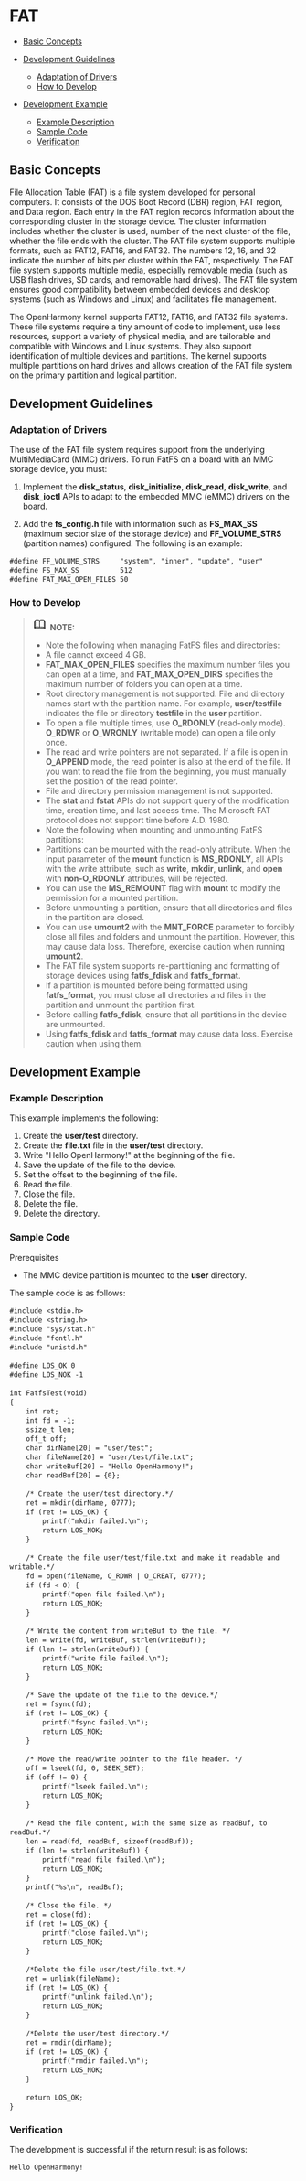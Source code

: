 # FAT<a name="EN-US_TOPIC_0000001153180399"></a>

-   [Basic Concepts](#section1772629121418)
-   [Development Guidelines](#section1149072811148)
    -   [Adaptation of Drivers](#section19174939191414)
    -   [How to Develop](#section131211626151513)

-   [Development Example](#section1133718619459)
    -   [Example Description](#section45337345313)
    -   [Sample Code](#section119813171539)
    -   [Verification](#section7987101232311)


## Basic Concepts<a name="section1772629121418"></a>

File Allocation Table \(FAT\) is a file system developed for personal computers. It consists of the DOS Boot Record \(DBR\) region, FAT region, and Data region. Each entry in the FAT region records information about the corresponding cluster in the storage device. The cluster information includes whether the cluster is used, number of the next cluster of the file, whether the file ends with the cluster. The FAT file system supports multiple formats, such as FAT12, FAT16, and FAT32. The numbers 12, 16, and 32 indicate the number of bits per cluster within the FAT, respectively. The FAT file system supports multiple media, especially removable media \(such as USB flash drives, SD cards, and removable hard drives\). The FAT file system ensures good compatibility between embedded devices and desktop systems \(such as Windows and Linux\) and facilitates file management.

The OpenHarmony kernel supports FAT12, FAT16, and FAT32 file systems. These file systems require a tiny amount of code to implement, use less resources, support a variety of physical media, and are tailorable and compatible with Windows and Linux systems. They also support identification of multiple devices and partitions. The kernel supports multiple partitions on hard drives and allows creation of the FAT file system on the primary partition and logical partition.

## Development Guidelines<a name="section1149072811148"></a>

### Adaptation of Drivers<a name="section19174939191414"></a>

The use of the FAT file system requires support from the underlying MultiMediaCard \(MMC\) drivers. To run FatFS on a board with an MMC storage device, you must:

1. Implement the  **disk\_status**,  **disk\_initialize**,  **disk\_read**,  **disk\_write**, and  **disk\_ioctl**  APIs to adapt to the embedded MMC \(eMMC\) drivers on the board.

2. Add the  **fs\_config.h**  file with information such as  **FS\_MAX\_SS**  \(maximum sector size of the storage device\) and  **FF\_VOLUME\_STRS**  \(partition names\) configured. The following is an example:

```
#define FF_VOLUME_STRS     "system", "inner", "update", "user"
#define FS_MAX_SS          512
#define FAT_MAX_OPEN_FILES 50
```

### How to Develop<a name="section131211626151513"></a>

>![](../public_sys-resources/icon-note.gif) **NOTE:** 
>-   Note the following when managing FatFS files and directories:
>    -   A file cannot exceed 4 GB.
>    -   **FAT\_MAX\_OPEN\_FILES**  specifies the maximum number files you can open at a time, and  **FAT\_MAX\_OPEN\_DIRS**  specifies the maximum number of folders you can open at a time.
>    -   Root directory management is not supported. File and directory names start with the partition name. For example,  **user/testfile**  indicates the file or directory  **testfile**  in the  **user**  partition.
>    -   To open a file multiple times, use  **O\_RDONLY**  \(read-only mode\).  **O\_RDWR**  or  **O\_WRONLY**  \(writable mode\) can open a file only once.
>    -   The read and write pointers are not separated. If a file is open in  **O\_APPEND**  mode, the read pointer is also at the end of the file. If you want to read the file from the beginning, you must manually set the position of the read pointer.
>    -   File and directory permission management is not supported.
>    -   The  **stat**  and  **fstat**  APIs do not support query of the modification time, creation time, and last access time. The Microsoft FAT protocol does not support time before A.D. 1980.
>-   Note the following when mounting and unmounting FatFS partitions:
>    -   Partitions can be mounted with the read-only attribute. When the input parameter of the  **mount**  function is  **MS\_RDONLY**, all APIs with the write attribute, such as  **write**,  **mkdir**,  **unlink**, and  **open**  with  **non-O\_RDONLY**  attributes, will be rejected.
>    -   You can use the  **MS\_REMOUNT**  flag with  **mount**  to modify the permission for a mounted partition.
>    -   Before unmounting a partition, ensure that all directories and files in the partition are closed.
>    -   You can use  **umount2**  with the  **MNT\_FORCE**  parameter to forcibly close all files and folders and unmount the partition. However, this may cause data loss. Therefore, exercise caution when running  **umount2**.
>-   The FAT file system supports re-partitioning and formatting of storage devices using  **fatfs\_fdisk**  and  **fatfs\_format**.
>    -   If a partition is mounted before being formatted using  **fatfs\_format**, you must close all directories and files in the partition and unmount the partition first.
>    -   Before calling  **fatfs\_fdisk**, ensure that all partitions in the device are unmounted.
>    -   Using  **fatfs\_fdisk**  and  **fatfs\_format**  may cause data loss. Exercise caution when using them.

## Development Example<a name="section1133718619459"></a>

### Example Description<a name="section45337345313"></a>

This example implements the following:

1.  Create the  **user/test**  directory.
2.  Create the  **file.txt**  file in the  **user/test**  directory.
3.  Write "Hello OpenHarmony!" at the beginning of the file.
4.  Save the update of the file to the device.
5.  Set the offset to the beginning of the file.
6.  Read the file.
7.  Close the file.
8.  Delete the file.
9.  Delete the directory.

### Sample Code<a name="section119813171539"></a>

Prerequisites

-   The MMC device partition is mounted to the  **user**  directory.

The sample code is as follows:

```
#include <stdio.h>
#include <string.h>
#include "sys/stat.h"
#include "fcntl.h"
#include "unistd.h"

#define LOS_OK 0
#define LOS_NOK -1

int FatfsTest(void) 
{     
    int ret;
    int fd = -1;
    ssize_t len;
    off_t off;
    char dirName[20] = "user/test";
    char fileName[20] = "user/test/file.txt";
    char writeBuf[20] = "Hello OpenHarmony!";
    char readBuf[20] = {0};

    /* Create the user/test directory.*/
    ret = mkdir(dirName, 0777);
    if (ret != LOS_OK) {
        printf("mkdir failed.\n");
        return LOS_NOK;
    }

    /* Create the file user/test/file.txt and make it readable and writable.*/
    fd = open(fileName, O_RDWR | O_CREAT, 0777);
    if (fd < 0) {
        printf("open file failed.\n");
        return LOS_NOK;
    }

    /* Write the content from writeBuf to the file. */
    len = write(fd, writeBuf, strlen(writeBuf));
    if (len != strlen(writeBuf)) {
        printf("write file failed.\n");
        return LOS_NOK;
    }

    /* Save the update of the file to the device.*/
    ret = fsync(fd);
    if (ret != LOS_OK) {
        printf("fsync failed.\n");
        return LOS_NOK;
    }

    /* Move the read/write pointer to the file header. */
    off = lseek(fd, 0, SEEK_SET);
    if (off != 0) {
        printf("lseek failed.\n");
        return LOS_NOK;
    }

    /* Read the file content, with the same size as readBuf, to readBuf.*/
    len = read(fd, readBuf, sizeof(readBuf));
    if (len != strlen(writeBuf)) {
        printf("read file failed.\n");
        return LOS_NOK;
    }
    printf("%s\n", readBuf);

    /* Close the file. */
    ret = close(fd);
    if (ret != LOS_OK) {
        printf("close failed.\n");
        return LOS_NOK;
    }

    /*Delete the file user/test/file.txt.*/
    ret = unlink(fileName);
    if (ret != LOS_OK) {
        printf("unlink failed.\n");
        return LOS_NOK;
    }

    /*Delete the user/test directory.*/
    ret = rmdir(dirName);
    if (ret != LOS_OK) {
        printf("rmdir failed.\n");
        return LOS_NOK;
    }

    return LOS_OK;
}
```

### Verification<a name="section7987101232311"></a>

The development is successful if the return result is as follows:

```
Hello OpenHarmony!
```

